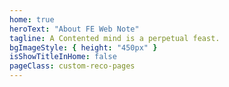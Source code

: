 ```yaml
---
home: true
heroText: "About FE Web Note"
tagline: A Contented mind is a perpetual feast.
bgImageStyle: { height: "450px" }
isShowTitleInHome: false
pageClass: custom-reco-pages
---
```


